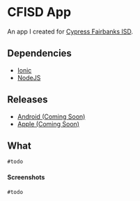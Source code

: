 # CFISD App

An app I created for [Cypress Fairbanks ISD](https://www.cfisd.net/en/).

## Dependencies
+ [Ionic](https://ionicframework.com/)
+ [NodeJS](https://nodejs.org/)

## Releases
+ [Android (Coming Soon)](#)
+ [Apple (Coming Soon)](#)

## What
`#todo`

#### Screenshots
`#todo`
